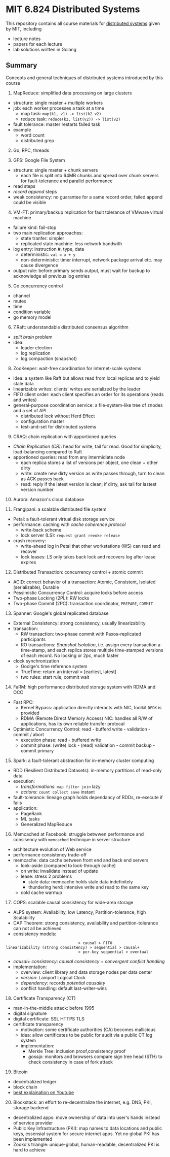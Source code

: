 # MIT 6.824 Distributed Systems

This repository contains all course materials for [distributed systems](http://nil.csail.mit.edu/6.824/2020/schedule.html) given by MIT, including

- lecture notes
- papers for each lecture
- lab solutions written in Golang

## Summary

Concepts and general techniques of distributed systems introduced by this course

1. MapReduce: simplified data processing on large clusters
- structure: single master + multiple workers
- job: each worker processes a task at a time
	- map task: `map(k1, v1) -> list(k2 v2)`
	- reduce task: `reduce(k2, list(v2)) -> list(v2)`
- fault tolerance: master restarts failed task
- example
	- word count
	- distributed grep

2. Go, RPC, threads

3. GFS: Google File System
- structure: single master + chunk servers
	- each file is split into 64MB chunks and spread over chunk servers for fault-tolerance and parallel performance
- read steps
- *record append* steps
- weak consistency: no guarantee for a same record order, failed append could be visible

4. VM-FT: primary/backup replication for fault tolerance of VMware virtual machine
- failure kind: fail-stop
- two main replication approaches:
	- state tranfer: simpler
	- replicated state machine: less network bandwith
- log entry: instruction #, type, data
	- deterministic: `val = x + y`
	- non-deterministic: timer interrupt, network package arrival etc. may cause divergence
- output rule: before primary sends output, must wait for backup to acknowledge all previous log entries


5. Go concurrency control
- channel
- mutex
- time
- condition variable
- go memory model

6. 7.Raft: understandable distributed consensus algorithm
- *split brain* problem
- idea:
	- leader election
	- log replication
	- log compaction (snapshot)

8. ZooKeeper: wait-free coordination for internet-scale systems
- idea: a system like Raft but allows read from local replicas and to yield stale data
- linearizable writes: clients' writes are serialized by the leader
- FIFO client order: each client specifies an order for its operations (reads and writes)
- general-purpose coordination service: a file-system-like tree of znodes and a set of API
	- distributed lock without Herd Effect
	- configuration master
	- test-and-set for distributed systems

9. CRAQ: chain replication with apportioned queries
- *Chain Replication (CR)*: head for write, tail for read. Good for simplicity, load-balancing compared to Raft
-  apportioned queries: read from any intermidiate node
	- each replica stores a list of versions per object, one clean + other dirty
	- write: create new dirty version as write passes through, turn to clean as ACK passes back
	- read: reply if the latest version is clean; if dirty, ask tail for lastest version number

10. Aurora: Amazon's cloud database

11. Frangipani: a scalable distributed file system 
- Petal: a fault-tolerant virtual disk storage service
- performance: caching with *cache coherence protocol*
	- write-back scheme
	- lock server (LS): `request grant revoke release`
- crash recovery:
	- write-ahead log in Petal that other workstations (WS) can read and recover
	- lock leases: LS only takes back lock and recovers log after lease expires
12. Distributed Transaction: concurrency control + atomic commit
- ACID: correct behavior of a transaction: Atomic, Consistent, Isolated (serializable), Durable
- Pessimistic Concurrency Control: acquire locks before access
- Two-phase Locking (2PL): RW locks
- Two-phase Commit (2PC): transaction coordinator, `PREPARE`, `COMMIT`

13. Spanner: Google's global replicated database
- External Consistency: strong consistency, usually linearizability
- transaction:
	- RW transaction: two-phase commit with Paxos-replicated participants
	- RO transactions: *Snapshot Isolation*, i.e. assign every transaction a time-stamp, and each replica stores multiple time-stamped versions of each record. No locking or 2pc, much faster
- clock synchronization
	- Goolge's time reference system
	- TrueTime: return an interval = [earliest, latest]
	- two rules: start rule, commit wait

14. FaRM: high performance distributed storage system with RDMA and OCC 
- Fast RPC:
	- Kernel Bypass: application directly interacts with NIC, toolkit `DPDK` is provided
	- RDMA (Remote Direct Memory Access) NIC: handles all R/W of applications, has its own reliable transfer protocal
- Optimistic Concurrency Control: read - bufferd write - validation - commit / abort
	- execution phase: read - buffered write
	- commit phase: (write) lock - (read) validation - commit backup - commit primary 
15. Spark: a fault-tolerant abstraction for in-memory cluster computing
- RDD (Resilient Distributed Datasets): in-memory partitions of read-only data
- execution:
	- *transformations*: `map filter join` lazy
	- *actions*: `count collect save` instant
- fault-tolerance: lineage graph holds dependancy of RDDs, re-execute if fails
- application:
	- PageRank
	- ML tasks
	- Generalized MapReduce

16. Memcached at Facebook: struggle betwwen performance and consisency with `memcached` technique in server structure
- architecture evolution of Web service
- performance consistency trade-off
- memcache: data cache between front end and back end servers
	- look-aside (compared to look-through cache)
	- on write: invalidate instead of update
	- lease: stress 2 problems
		- stale data: memcache holds stale data indefinitely
		- thundering herd: intensive write and read to the same key 
	- cold cache warmup

17. COPS: scalable causal consistency for wide-area storage
- ALPS system: Availability, low Latency, Partition-tolerance, high Scalability
- CAP Theorem: strong consistency, availability and partition-tolerance can not all be achieved
- consistency models: 
```
							    > causal > FIFO
linearizability (strong consistency) > sequential > causal+  
							    > per-key sequential > eventual
```
- *causal+ consistency*: *causal consistency* + *convergent conflict handling*
- implementation:
	- overview: client library and data storage nodes per data center
	- *version*: Lamport Logical Clock
	- *dependency*: records *potential causality*
	- conflict handling: default last-writer-wins 

18. Certificate Transparency (CT)
- man-in-the-middle attack: before 1995
- digital signature
- digital certificate: SSL HTTPS TLS
- certificate transparency
	- motivation: some certificate authorities (CA) becomes mallicious
	- idea: allow certificates to be public for audit via a public CT log system
	- implementation:
		- Merkle Tree: inclusion proof,consistency proof
		- *gossip*: monitors and browsers compare sign tree head (STH) to check consistency in case of fork attack

19. Bitcoin
- decentralized ledger
- block chain
- [best explaination on Youtube](https://www.youtube.com/watch?v=bBC-nXj3Ng4)

20. Blockstack: an effort to re-decentralize the internet, e.g. DNS, PKI, storage backend
- decentralized apps: move ownership of data into user's hands instead of service provider
- Public Key Infrastructure (PKI): map names to data locations and public keys, essensial system for secure internet apps. Yet no global PKI has been implemented
- Zooko's triangle: unique-global, human-readable, decentralized PKI is hard to achieve 